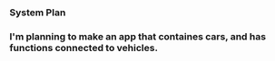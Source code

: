 ### System Plan

### I'm planning to make an app that containes cars, and has functions connected to vehicles.